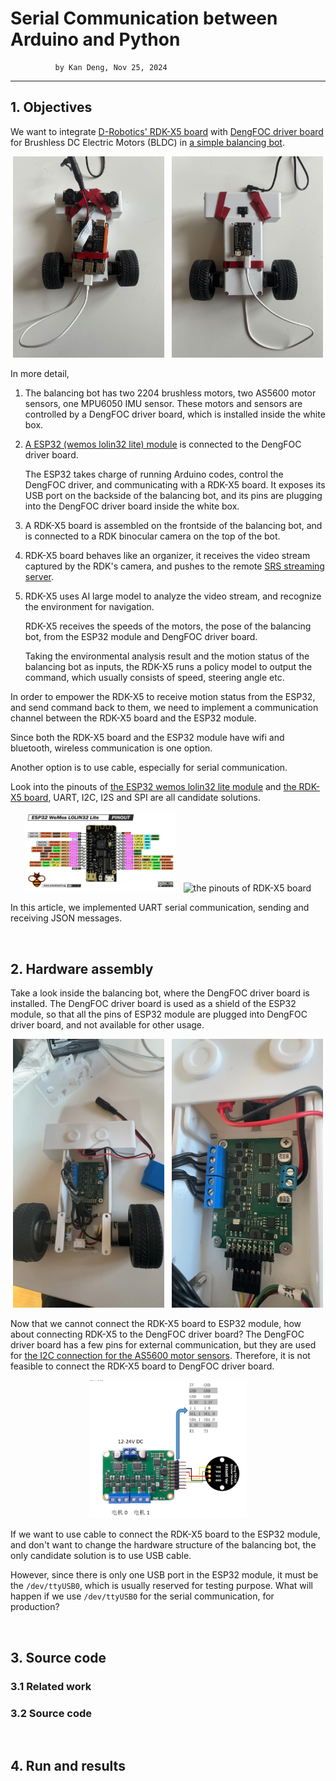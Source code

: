 # Serial Communication between Arduino and Python

              by Kan Deng, Nov 25, 2024

-------------------

## 1. Objectives

We want to integrate [D-Robotics' RDK-X5 board](https://developer.d-robotics.cc/rdk_doc/Quick_start/hardware_introduction/rdk_x5) 
with [DengFOC driver board](https://github.com/ToanTech/Deng-s-foc-controller) for Brushless DC Electric Motors (BLDC) 
in [a simple balancing bot](https://github.com/ToanTech/Balance_Bot_DengFOC). 

   <p align="center">
     <img alt="the frontside of the balancing bot" src="./S06E02_src/balancing_bot_frontside.jpg" width="48%">
     &nbsp;  
     <img alt="the backside of the balancing bot" src="./S06E02_src/balancing_bot_backside.jpg" width="48%">
   </p>

In more detail, 

1. The balancing bot has two 2204 brushless motors, two AS5600 motor sensors, one MPU6050 IMU sensor. These motors and sensors are controlled by a DengFOC driver board, which is installed inside the white box.

2. [A ESP32 (wemos lolin32 lite) module](https://mischianti.org/esp32-wemos-lolin32-lite-high-resolution-pinout-and-specs/) is connected to the DengFOC driver board.

    The ESP32 takes charge of running Arduino codes, control the DengFOC driver, and communicating with a RDK-X5 board. It exposes its USB port on the backside of the balancing bot, and its pins are plugging into the DengFOC driver board inside the white box. 

3. A RDK-X5 board is assembled on the frontside of the balancing bot, and is connected to a RDK binocular camera on the top of the bot. 

4. RDK-X5 board behaves like an organizer, it receives the video stream captured by the RDK's camera,
   and pushes to the remote [SRS streaming server](https://ossrs.io/lts/en-us/docs/v6/doc/getting-started).

5. RDK-X5 uses AI large model to analyze the video stream, and recognize the environment for navigation.

   RDK-X5 receives the speeds of the motors, the pose of the balancing bot, from the ESP32 module and DengFOC driver board.
   
   Taking the environmental analysis result and the motion status of the balancing bot as inputs,
   the RDK-X5 runs a policy model to output the command, which usually consists of speed, steering angle etc. 

In order to empower the RDK-X5 to receive motion status from the ESP32, and send command back to them, we need to implement a communication channel between the RDK-X5 board and the ESP32 module. 

Since both the RDK-X5 board and the ESP32 module have wifi and bluetooth, wireless communication is one option. 

Another option is to use cable, especially for serial communication. 

Look into the pinouts of [the ESP32 wemos lolin32 lite module](https://mischianti.org/esp32-wemos-lolin32-lite-high-resolution-pinout-and-specs/) and [the RDK-X5 board](https://archive.d-robotics.cc/downloads/hardware/rdk_x5/RDK_X5_Product_Brief_V1.0.pdf), UART, I2C, I2S and SPI are all candidate solutions. 

   <p align="center">
     <img alt="the pinouts of ESP32 wemos lolin32 lite module" src="./S06E02_src/ESP32-WeMos-LOLIN32-Lite-pinout-mischianti.png" width="48%">
     &nbsp;  
     <img alt="the pinouts of RDK-X5 board" src="./S06E02_src/RDK-X5-pinout.png" width="48%">
   </p>

In this article, we implemented UART serial communication, sending and receiving JSON messages. 


&nbsp;
## 2. Hardware assembly

Take a look inside the balancing bot, where the DengFOC driver board is installed. The DengFOC driver board is used as a shield of the ESP32 module, so that all the pins of ESP32 module are plugged into DengFOC driver board, and not available for other usage. 

   <p align="center">
     <img alt="the DengFOC driver board inside the white box" src="./S06E02_src/DengFOC_inside.jpg" width="48%">
     &nbsp;  
     <img alt="the pins of DengFOC driver are used for ESP32 shield" src="./S06E02_src/DengFOC_pins.jpg" width="48%">
   </p>

Now that we cannot connect the RDK-X5 board to ESP32 module, how about connecting RDK-X5 to the DengFOC driver board? The DengFOC driver board has a few pins for external communication, but they are used for [the I2C connection for the AS5600 motor sensors](https://github.com/ToanTech/Balance_Bot_DengFOC). Therefore, it is not feasible to connect the RDK-X5 board to DengFOC driver board. 

   <p align="center">
     <img alt="the DengFOC driver board's pins for the I2C with the AS5600 motor sensors" src="./S06E02_src/DengFOC_driver_board.png" width="50%">
   </p>

If we want to use cable to connect the RDK-X5 board to the ESP32 module, and don't want to change the hardware structure of the balancing bot, the only candidate solution is to use USB cable. 

However, since there is only one USB port in the ESP32 module, it must be the `/dev/ttyUSB0`, which is usually reserved for testing purpose. What will happen if we use `/dev/ttyUSB0` for the serial communication, for production? 

&nbsp;
## 3. Source code

### 3.1 Related work

### 3.2 Source code

&nbsp;
## 4. Run and results

